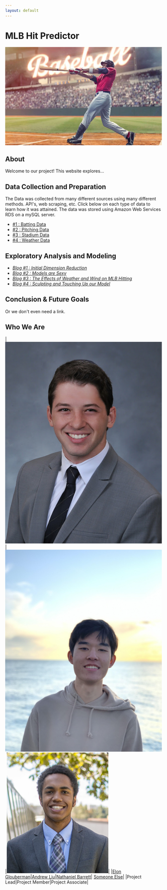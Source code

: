 ```yaml
---
layout: default
---
```

# MLB Hit Predictor

![home](./docs/images/home_image1.png "splash")

## About

Welcome to our project! This website explores...

## Data Collection and Preparation

The Data was collected from many different sources using many different methods. API's, web scraping, etc. Click below on each type of data to learn how it was attained. The data was stored using Amazon Web Services RDS on a mySQL server. 

* [#1 : Batting Data](./docs/batting.html)
* [#2 : Pitching Data](./docs/pitching.html)
* [#3 : Stadium Data](./docs/stadium.html)
* [#4 : Weather Data](./docs/weather.html)

## Exploratory Analysis and Modeling

* [*Blog  #1 : Initial Dimension Reduction*](./docs/blog1.html)
* [*Blog  #2 : Models are Sexy*](./docs/blog2.html)
* [*Blog  #3 : The Effects of Weather and Wind on MLB Hitting*](./docs/blog3.html)
* [*Blog  #4 : Sculpting and Touching Up our Model*](./docs/blog4.html)

## Conclusion & Future Goals

Or we don't even need a link.

## Who We Are

|![Elon's photo](./docs/images/elon.jpg "home_photo")|![Andrew's photo](./docs/images/andrew.png "home_photo")|![nate's photo](./docs/images/nate.png "home_photo")|
|[Elon Glouberman](./docs/bio.html#elon-glouberman)|[Andrew Liu](./docs/bio.html#andrew-liu)|[Nathaniel Barrett](./docs/bio.html#nathaniel-barrett)| [Someone Else](./docs/bio.html#ankush)|
|Project Lead|Project Member|Project Associate|
